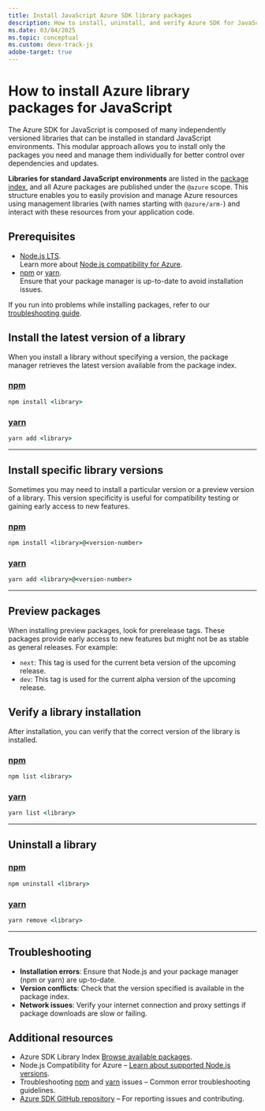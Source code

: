 ```yaml
---
title: Install JavaScript Azure SDK library packages
description: How to install, uninstall, and verify Azure SDK for JavaScript libraries using npm. Includes details on installing specific versions and preview packages.
ms.date: 03/04/2025
ms.topic: conceptual
ms.custom: devx-track-js
adobe-target: true
---
```


# How to install Azure library packages for JavaScript


The Azure SDK for JavaScript is composed of many independently versioned libraries that can be installed in standard JavaScript environments. This modular approach allows you to install only the packages you need and manage them individually for better control over dependencies and updates.

**Libraries for standard JavaScript environments** are listed in the [package index](../azure-sdk-library-package-index.md), and all Azure packages are published under the `@azure` scope. This structure enables you to easily provision and manage Azure resources using management libraries (with names starting with `@azure/arm-`) and interact with these resources from your application code.

## Prerequisites

- [Node.js LTS](https://nodejs.org/).  
  Learn more about [Node.js compatibility for Azure](../choose-nodejs-version.md).  
- [npm](https://www.npmjs.com/) or [yarn](https://yarnpkg.com/).  
  Ensure that your package manager is up-to-date to avoid installation issues.

If you run into problems while installing packages, refer to our [troubleshooting guide](#troubleshooting).

## Install the latest version of a library

When you install a library without specifying a version, the package manager retrieves the latest version available from the package index.

### [npm](#tab/npm-install)

```cmd
npm install <library>
```

### [yarn](#tab/yarn-install)

```cmd
yarn add <library>
```

---

## Install specific library versions

Sometimes you may need to install a particular version or a preview version of a library. This version specificity is useful for compatibility testing or gaining early access to new features.

### [npm](#tab/npm-install-version)

```cmd
npm install <library>@<version-number>
```

### [yarn](#tab/yarn-install-version)

```cmd
yarn add <library>@<version-number>
```

---

## Preview packages

When installing preview packages, look for prerelease tags. These packages provide early access to new features but might not be as stable as general releases. For example:

- `next`: This tag is used for the current beta version of the upcoming release.
- `dev`: This tag is used for the current alpha version of the upcoming release.

## Verify a library installation

After installation, you can verify that the correct version of the library is installed.

### [npm](#tab/npm-list)

```cmd
npm list <library>
```

### [yarn](#tab/yarn-list)

```cmd
yarn list <library>
```

---

## Uninstall a library

### [npm](#tab/npm-uninstall)

```cmd
npm uninstall <library>
```

### [yarn](#tab/yarn-uninstall)

```cmd
yarn remove <library>
```

---

## Troubleshooting

- **Installation errors**: Ensure that Node.js and your package manager (npm or yarn) are up-to-date.
- **Version conflicts**: Check that the version specified is available in the package index.
- **Network issues**: Verify your internet connection and proxy settings if package downloads are slow or failing.

## Additional resources

- Azure SDK Library Index  [Browse available packages](../azure-sdk-library-package-index.md).
- Node.js Compatibility for Azure – [Learn about supported Node.js versions](../choose-nodejs-version.md).
- Troubleshooting [npm](https://docs.npmjs.com/common-errors) and [yarn](https://yarnpkg.com/advanced/error-codes) issues – Common error troubleshooting guidelines.
- [Azure SDK GitHub repository](https://github.com/Azure/azure-sdk-for-js) – For reporting issues and contributing.